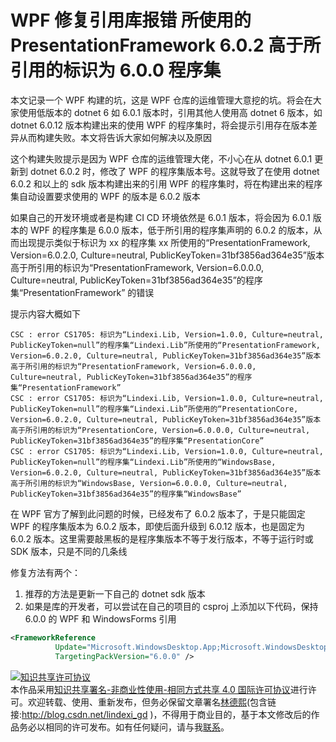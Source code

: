
# WPF 修复引用库报错 所使用的 PresentationFramework 6.0.2 高于所引用的标识为 6.0.0 程序集

本文记录一个 WPF 构建的坑，这是 WPF 仓库的运维管理大意挖的坑。将会在大家使用低版本的 dotnet 6 如 6.0.1 版本时，引用其他人使用高 dotnet 6 版本，如 dotnet 6.0.12 版本构建出来的使用 WPF 的程序集时，将会提示引用存在版本差异从而构建失败。本文将告诉大家如何解决以及原因

<!--more-->



<!-- 发布 -->
<!-- 博客 -->

这个构建失败提示是因为 WPF 仓库的运维管理大佬，不小心在从 dotnet 6.0.1 更新到 dotnet 6.0.2 时，修改了 WPF 的程序集版本号。这就导致了在使用 dotnet 6.0.2 和以上的 sdk 版本构建出来的引用 WPF 的程序集时，将在构建出来的程序集自动设置要求使用的 WPF 的版本是 6.0.2 版本

如果自己的开发环境或者是构建 CI CD 环境依然是 6.0.1 版本，将会因为 6.0.1 版本的 WPF 的程序集是 6.0.0 版本，低于所引用的程序集声明的 6.0.2 的版本，从而出现提示类似于标识为 xx 的程序集 xx 所使用的“PresentationFramework, Version=6.0.2.0, Culture=neutral, PublicKeyToken=31bf3856ad364e35”版本高于所引用的标识为“PresentationFramework, Version=6.0.0.0, Culture=neutral, PublicKeyToken=31bf3856ad364e35”的程序集“PresentationFramework” 的错误

提示内容大概如下

```
CSC : error CS1705: 标识为“Lindexi.Lib, Version=1.0.0, Culture=neutral, PublicKeyToken=null”的程序集“Lindexi.Lib”所使用的“PresentationFramework, Version=6.0.2.0, Culture=neutral, PublicKeyToken=31bf3856ad364e35”版本高于所引用的标识为“PresentationFramework, Version=6.0.0.0, Culture=neutral, PublicKeyToken=31bf3856ad364e35”的程序集“PresentationFramework” 
CSC : error CS1705: 标识为“Lindexi.Lib, Version=1.0.0, Culture=neutral, PublicKeyToken=null”的程序集“Lindexi.Lib”所使用的“PresentationCore, Version=6.0.2.0, Culture=neutral, PublicKeyToken=31bf3856ad364e35”版本高于所引用的标识为“PresentationCore, Version=6.0.0.0, Culture=neutral, PublicKeyToken=31bf3856ad364e35”的程序集“PresentationCore”
CSC : error CS1705: 标识为“Lindexi.Lib, Version=1.0.0, Culture=neutral, PublicKeyToken=null”的程序集“Lindexi.Lib”所使用的“WindowsBase, Version=6.0.2.0, Culture=neutral, PublicKeyToken=31bf3856ad364e35”版本高于所引用的标识为“WindowsBase, Version=6.0.0.0, Culture=neutral, PublicKeyToken=31bf3856ad364e35”的程序集“WindowsBase” 
```

在 WPF 官方了解到此问题的时候，已经发布了 6.0.2 版本了，于是只能固定 WPF 的程序集版本为 6.0.2 版本，即使后面升级到 6.0.12 版本，也是固定为 6.0.2 版本。这里需要敲黑板的是程序集版本不等于发行版本，不等于运行时或 SDK 版本，只是不同的几条线

修复方法有两个：

1. 推荐的方法是更新一下自己的 dotnet sdk 版本
2. 如果是库的开发者，可以尝试在自己的项目的 csproj 上添加以下代码，保持 6.0.0 的 WPF 和 WindowsForms 引用

```xml
<FrameworkReference
          Update="Microsoft.WindowsDesktop.App;Microsoft.WindowsDesktop.App.WPF;Microsoft.WindowsDesktop.App.WindowsForms"
          TargetingPackVersion="6.0.0" />
```





<a rel="license" href="http://creativecommons.org/licenses/by-nc-sa/4.0/"><img alt="知识共享许可协议" style="border-width:0" src="https://licensebuttons.net/l/by-nc-sa/4.0/88x31.png" /></a><br />本作品采用<a rel="license" href="http://creativecommons.org/licenses/by-nc-sa/4.0/">知识共享署名-非商业性使用-相同方式共享 4.0 国际许可协议</a>进行许可。欢迎转载、使用、重新发布，但务必保留文章署名[林德熙](http://blog.csdn.net/lindexi_gd)(包含链接:http://blog.csdn.net/lindexi_gd )，不得用于商业目的，基于本文修改后的作品务必以相同的许可发布。如有任何疑问，请与我[联系](mailto:lindexi_gd@163.com)。